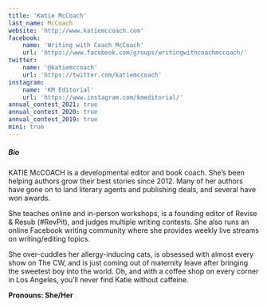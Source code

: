```yaml
---
title: 'Katie McCoach'
last_name: McCoach
website: 'http://www.katiemccoach.com'
facebook:
    name: 'Writing with Coach McCoach'
    url: 'https://www.facebook.com/groups/writingwithcoachmccoach/'
twitter:
    name: '@katiemccoach'
    url: 'https://twitter.com/katiemccoach'
instagram:
    name: 'KM Editorial'
    url: 'https://www.instagram.com/kmeditorial/'
annual_contest_2021: true
annual_contest_2020: true
annual_contest_2019: true
mini: true
---
```


##### Bio

KATIE McCOACH is a developmental editor and book coach. She’s been helping authors grow their best stories since 2012. Many of her authors have gone on to land literary agents and publishing deals, and several have won awards. 

She teaches online and in-person workshops, is a founding editor of Revise & Resub (#RevPit), and judges multiple writing contests. She also runs an online Facebook writing community where she provides weekly live streams on writing/editing topics.

She over-cuddles her allergy-inducing cats, is obsessed with almost every show on The CW, and is just coming out of maternity leave after bringing the sweetest boy into the world. Oh, and with a coffee shop on every corner in Los Angeles, you’ll never find Katie without caffeine.

**Pronouns: She/Her**